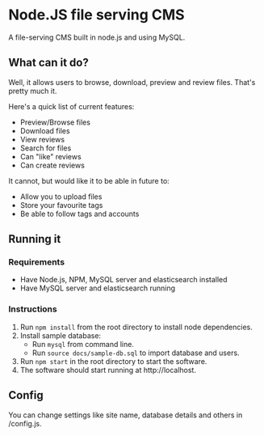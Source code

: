 # Node.JS file serving CMS
A file-serving CMS built in node.js and using MySQL.

## What can it do?

Well, it allows users to browse, download, preview and review files. That's pretty much it.

Here's a quick list of current features:
* Preview/Browse files
* Download files
* View reviews
* Search for files
* Can "like" reviews
* Can create reviews

It cannot, but would like it to be able in future to:
* Allow you to upload files
* Store your favourite tags
* Be able to follow tags and accounts

## Running it

### Requirements

* Have Node.js, NPM, MySQL server and elasticsearch installed
* Have MySQL server and elasticsearch running

### Instructions

1. Run `npm install` from the root directory to install node dependencies.
2. Install sample database:
    - Run `mysql` from command line.
    - Run `source docs/sample-db.sql` to import database and users.
3. Run `npm start` in the root directory to start the software.
4. The software should start running at http://localhost.

## Config

You can change settings like site name, database details and others in /config.js.

